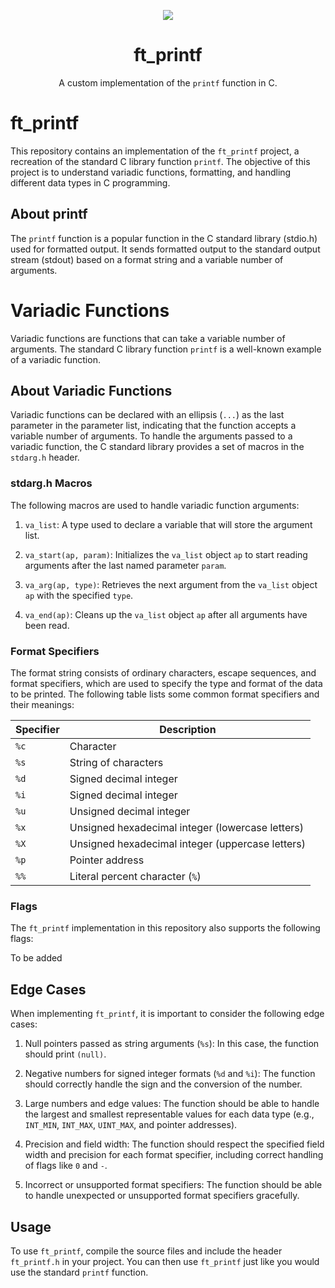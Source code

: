 <p align="center">
  <a href="https://skillicons.dev">
    <img src="https://skillicons.dev/icons?i=git,kubernetes,docker,c,vim" />
  </a>
</p>
<h1 align="center">ft_printf</h1>

<p align="center">
  A custom implementation of the <code>printf</code> function in C.
</p>

# ft_printf

This repository contains an implementation of the `ft_printf` project, a recreation of the standard C library function `printf`. The objective of this project is to understand variadic functions, formatting, and handling different data types in C programming.

## About printf

The `printf` function is a popular function in the C standard library (stdio.h) used for formatted output. It sends formatted output to the standard output stream (stdout) based on a format string and a variable number of arguments.

# Variadic Functions

Variadic functions are functions that can take a variable number of arguments. The standard C library function `printf` is a well-known example of a variadic function.

## About Variadic Functions

Variadic functions can be declared with an ellipsis (`...`) as the last parameter in the parameter list, indicating that the function accepts a variable number of arguments. To handle the arguments passed to a variadic function, the C standard library provides a set of macros in the `stdarg.h` header.

### stdarg.h Macros

The following macros are used to handle variadic function arguments:

1. `va_list`: A type used to declare a variable that will store the argument list.

2. `va_start(ap, param)`: Initializes the `va_list` object `ap` to start reading arguments after the last named parameter `param`.

3. `va_arg(ap, type)`: Retrieves the next argument from the `va_list` object `ap` with the specified `type`.

4. `va_end(ap)`: Cleans up the `va_list` object `ap` after all arguments have been read.

### Format Specifiers

The format string consists of ordinary characters, escape sequences, and format specifiers, which are used to specify the type and format of the data to be printed. The following table lists some common format specifiers and their meanings:

| Specifier | Description                                     |
| --------- | ----------------------------------------------- |
| `%c`      | Character                                       |
| `%s`      | String of characters                            |
| `%d`      | Signed decimal integer                          |
| `%i`      | Signed decimal integer                          |
| `%u`      | Unsigned decimal integer                        |
| `%x`      | Unsigned hexadecimal integer (lowercase letters)|
| `%X`      | Unsigned hexadecimal integer (uppercase letters)|
| `%p`      | Pointer address                                 |
| `%%`      | Literal percent character (`%`)                 |

### Flags

The `ft_printf` implementation in this repository also supports the following flags:

To be added

## Edge Cases

When implementing `ft_printf`, it is important to consider the following edge cases:

1. Null pointers passed as string arguments (`%s`): In this case, the function should print `(null)`.

2. Negative numbers for signed integer formats (`%d` and `%i`): The function should correctly handle the sign and the conversion of the number.

3. Large numbers and edge values: The function should be able to handle the largest and smallest representable values for each data type (e.g., `INT_MIN`, `INT_MAX`, `UINT_MAX`, and pointer addresses).

4. Precision and field width: The function should respect the specified field width and precision for each format specifier, including correct handling of flags like `0` and `-`.

5. Incorrect or unsupported format specifiers: The function should be able to handle unexpected or unsupported format specifiers gracefully.

## Usage

To use `ft_printf`, compile the source files and include the header `ft_printf.h` in your project. You can then use `ft_printf` just like you would use the standard `printf` function.
